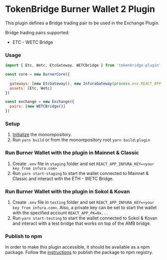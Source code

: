# TokenBridge Burner Wallet 2 Plugin

This plugin defines a Bridge trading pair to be used in the Exchange Plugin.

Bridge trading pairs supported:
* ETC - WETC Bridge

### Usage

```javascript
import { Etc, Wetc, EtcGateway, WETCBridge } from 'tokenbridge-plugin'

const core = new BurnerCore({
  ...
  gateways: [new EtcGateway(), new InfuraGateway(process.env.REACT_APP_INFURA_KEY)],
  assets: [Etc, Wetc]
})

const exchange = new Exchange({
  pairs: [new WETCBridge()]
})
```


### Setup
1. [Initialize](../README.md#initializing-the-monorepository) the monorepository.
2. Run `yarn build` or from the monorepository root `yarn build:plugin`

### Run Burner Wallet with the plugin in Mainnet & Classic
1. Create `.env` file in `staging` folder and set `REACT_APP_INFURA_KEY=<your key from infura.com>`
2. Run `yarn start-staging` to start the wallet connected to Mainnet & Classic and interact with the ETH - WETC Bridge.

### Run Burner Wallet with the plugin in Sokol & Kovan
1. Create `.env` file in `testing` folder and set `REACT_APP_INFURA_KEY=<your key from infura.com>`. 
Also, a private key can be set to start the wallet with the specified account `REACT_APP_PK=0x...`
2. Run `yarn start-testing` to start the wallet connected to Sokol & Kovan and interact with a test bridge
that works on top of the AMB bridge.

### Publish to npm
In order to make this plugin accessible, it should be available as a npm package. Follow the [instructions](publish.md) to publish 
the package to npm registry. 

